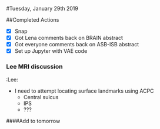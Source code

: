 #Tuesday, January 29th 2019

##Completed Actions
- [X] Snap
- [X] Got Lena comments back on BRAIN abstract
- [X] Got everyone comments back on ASB-ISB abstract
- [X] Set up Jupyter with VAE code

### Lee MRI discussion
:Lee:
- I need to attempt locating surface landmarks using ACPC 
    - Central sulcus
    - IPS
    - ???

####Add to tomorrow

